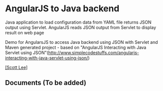 AngularJS to Java backend
===================


Java application to load configuration data from YAML file returns JSON output using Servlet. AngularJS reads JSON output from Servlet to display result on web page

Demo for AngularsJS to access Java backend using JSON with Servlet and Maven generated project - based on "AngularJS Interacting with Java Servlet using JSON"(http://www.simplecodestuffs.com/angularjs-interacting-with-java-servlet-using-json/)

[\[Scott Lee\]](mailto:leesungki@gmail.com)

Documents (To be added)
-------------
